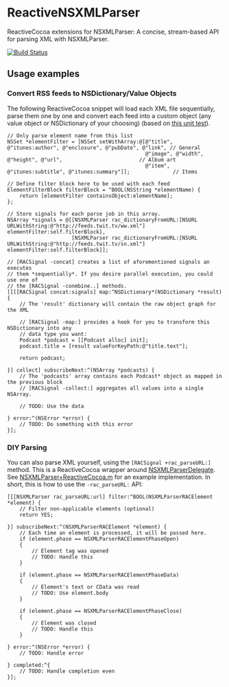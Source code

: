 # ReactiveNSXMLParser

ReactiveCocoa extensions for NSXMLParser: A concise, stream-based API for parsing XML with NSXMLParser.

[![Build Status](https://travis-ci.org/aceontech/ReactiveNSXMLParser.png?branch=master)](https://travis-ci.org/aceontech/ReactiveNSXMLParser)

## Usage examples

### Convert RSS feeds to NSDictionary/Value Objects

The following ReactiveCocoa snippet will load each XML file sequentially, parse them one by one and convert each feed into a custom object (any value object or NSDictionary of your choosing) (based on [this unit test](https://github.com/aceontech/ReactiveNSXMLParser/blob/master/ReactiveNSXMLParserLib/ReactiveNSXMLParserLibTests/ReactiveNSXMLParserLibTests.m#L119)).

```objc
// Only parse element name from this list
NSSet *elementFilter = [NSSet setWithArray:@[@"title", @"itunes:author", @"enclosure", @"pubDate", @"link", // General
											 @"image", @"width", @"height", @"url",                         // Album art
											 @"item", @"itunes:subtitle", @"itunes:summary"]];              // Items

// Define filter block here to be used with each feed
ElementFilterBlock filterBlock = ^BOOL(NSString *elementName) {
	return [elementFilter containsObject:elementName];
};

// Store signals for each parse job in this array.
NSArray *signals = @[[NSXMLParser rac_dictionaryFromURL:[NSURL URLWithString:@"http://feeds.twit.tv/ww.xml"] elementFilter:self.filterBlock],
					 [NSXMLParser rac_dictionaryFromURL:[NSURL URLWithString:@"http://feeds.twit.tv/sn.xml"] elementFilter:self.filterBlock]];

// [RACSignal -concat] creates a list of aforementioned signals an executes
// them *sequentially*. If you desire parallel execution, you could use one of
// the [RACSignal -conmbine..] methods.
[[[[RACSignal concat:signals] map:^NSDictionary*(NSDictionary *result) {
	// The 'result' dictionary will contain the raw object graph for the XML
	
	// [RACSignal -map:] provides a hook for you to transform this NSDictionary into any
	// data type you want:
	Podcast *podcast = [[Podcast alloc] init];
	podcast.title = [result valueForKeyPath:@"title.text"];
	
	return podcast;
	
}] collect] subscribeNext:^(NSArray *podcasts) {
	// The 'podcasts' array contains each Podcast* object as mapped in the previous block
	// [RACSignal -collect:] aggregates all values into a single NSArray.
	
	// TODO: Use the data
	
} error:^(NSError *error) {
	// TODO: Do something with this error
}];
```

### DIY Parsing

You can also parse XML yourself, using the `[RACSignal +rac_parseURL:]` method. This is a ReactiveCocoa wrapper around [NSXMLParserDelegate](https://developer.apple.com/library/ios/documentation/cocoa/reference/NSXMLParserDelegate_Protocol/Reference/Reference.html). See [NSXMLParser+ReactiveCocoa.m](https://github.com/aceontech/ReactiveNSXMLParser/blob/master/ReactiveNSXMLParserLib/ReactiveNSXMLParserLib/Classes/NSXMLParser%2BReactiveCocoa.m#L51) for an example implementation. In short, this is how to use the `-rac_parseURL:` API:

```objc
[[[NSXMLParser rac_parseURL:url] filter:^BOOL(NSXMLParserRACElement *element) {
	// Filter non-applicable elements (optional)
	return YES;
	
}] subscribeNext:^(NSXMLParserRACElement *element) {
	// Each time an element is processed, it will be passed here.
	if (element.phase == NSXMLParserRACElementPhaseOpen)
	{
		// Element tag was opened
		// TODO: Handle this
	}
	
	if (element.phase == NSXMLParserRACElementPhaseData) 
	{
		// Element's text or CData was read
		// TODO: Use element.body
	}
	
	if (element.phase == NSXMLParserRACElementPhaseClose)
	{
		// Element was closed
		// TODO: Handle this
	}
	
} error:^(NSError *error) {
	// TODO: Handle error
	
} completed:^{
	// TODO: Handle completion even
}];
```